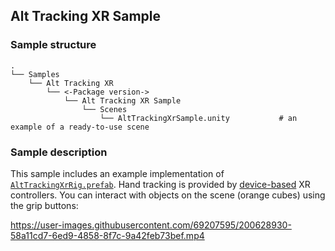 ## Alt Tracking XR Sample

### Sample structure
    .
    └── Samples
        └── Alt Tracking XR
            └── <-Package version->
                └── Alt Tracking XR Sample
                    └── Scenes
                        └── AltTrackingXrSample.unity           # an example of a ready-to-use scene

### Sample description

This sample includes an example implementation of [`AltTrackingXrRig.prefab`](../../Prefabs).
Hand tracking is provided by [device-based](https://docs.unity3d.com/Packages/com.unity.xr.interaction.toolkit@2.0/manual/xr-controller-device-based.html) XR controllers. You can interact with objects on the scene (orange cubes) using the grip buttons:

https://user-images.githubusercontent.com/69207595/200628930-58a11cd7-6ed9-4858-8f7c-9a42feb73bef.mp4
